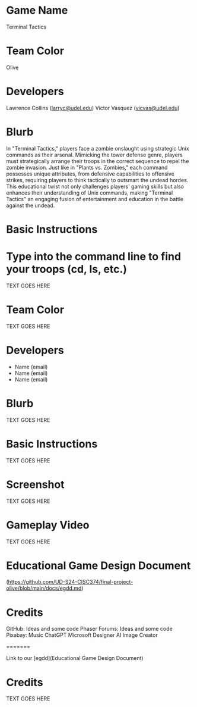 # Game Name

Terminal Tactics

# Team Color

Olive

# Developers

Lawrence Collins (larryc@udel.edu)
Victor Vasquez (vicvas@udel.edu)

# Blurb

In "Terminal Tactics," players face a zombie onslaught using strategic Unix commands as their arsenal. Mimicking the tower defense genre, players must strategically arrange their troops in the correct sequence to repel the zombie invasion. Just like in "Plants vs. Zombies," each command possesses unique attributes, from defensive capabilities to offensive strikes, requiring players to think tactically to outsmart the undead hordes. This educational twist not only challenges players' gaming skills but also enhances their understanding of Unix commands, making "Terminal Tactics" an engaging fusion of entertainment and education in the battle against the undead.

# Basic Instructions

Type into the command line to find your troops (cd, ls, etc.)
=======
TEXT GOES HERE

# Team Color

TEXT GOES HERE

# Developers

* Name (email)
* Name (email)
* Name (email)

# Blurb

TEXT GOES HERE

# Basic Instructions

TEXT GOES HERE

# Screenshot

TEXT GOES HERE

# Gameplay Video

TEXT GOES HERE

# Educational Game Design Document
(https://github.com/UD-S24-CISC374/final-project-olive/blob/main/docs/egdd.md)
# Credits

GitHub: Ideas and some code
Phaser Forums: Ideas and some code
Pixabay: Music
ChatGPT
Microsoft Designer AI Image Creator

=======

Link to our [egdd](Educational Game Design Document)

# Credits

TEXT GOES HERE
